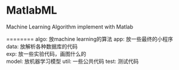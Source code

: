 MatlabML
========

Machine Learning Algorithm implement with Matlab

========
algo: 放machine learning的算法
app: 放一些最终的小程序 \
data: 放解析各种数据库的代码 \
exp: 放一些实验代码，画图什么的 \
model: 放机器学习模型
util: 一些公共代码
test: 测试代码

